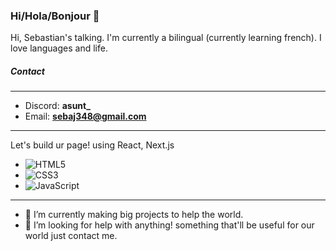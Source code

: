 ### Hi/Hola/Bonjour 👋
 
Hi, Sebastian's talking. I'm currently a bilingual (currently learning french). I love languages and life.

##### Contact
---
- Discord: **asunt_**
- Email: **sebaj348@gmail.com**

---
Let's build ur page! using React, Next.js
- ![HTML5](https://img.shields.io/badge/html5-%23E34F26.svg?style=for-the-badge&logo=html5&logoColor=white)
- ![CSS3](https://img.shields.io/badge/css3-%231572B6.svg?style=for-the-badge&logo=css3&logoColor=white)
- ![JavaScript](https://img.shields.io/badge/javascript-%23323330.svg?style=for-the-badge&logo=javascript&logoColor=%23F7DF1E)

---
- 🔭 I’m currently making big projects to help the world.
- 🤔 I’m looking for help with anything! something that'll be useful for our world just contact me.

